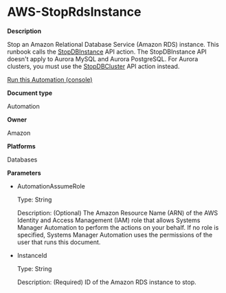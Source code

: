 # AWS\-StopRdsInstance<a name="automation-aws-stoprdsinstance"></a>

**Description**

Stop an Amazon Relational Database Service \(Amazon RDS\) instance\. This runbook calls the [StopDBInstance](https://docs.aws.amazon.com/AmazonRDS/latest/APIReference/API_StopDBInstance.html) API action\. The StopDBInstance API doesn't apply to Aurora MySQL and Aurora PostgreSQL\. For Aurora clusters, you must use the [StopDBCluster](https://docs.aws.amazon.com/AmazonRDS/latest/APIReference/API_StopDBCluster.html) API action instead\.

[Run this Automation \(console\)](https://console.aws.amazon.com/systems-manager/automation/execute/AWS-StopRdsInstance)

**Document type**

Automation

**Owner**

Amazon

**Platforms**

Databases

**Parameters**
+ AutomationAssumeRole

  Type: String

  Description: \(Optional\) The Amazon Resource Name \(ARN\) of the AWS Identity and Access Management \(IAM\) role that allows Systems Manager Automation to perform the actions on your behalf\. If no role is specified, Systems Manager Automation uses the permissions of the user that runs this document\.
+ InstanceId

  Type: String

  Description: \(Required\) ID of the Amazon RDS instance to stop\.